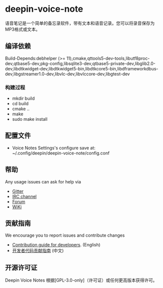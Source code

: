 # deepin-voice-note

语音笔记是一个简单的备忘录软件，带有文本和语音记录。您可以将录音保存为MP3格式或文本。

## 编译依赖

Build-Depends:debhelper (>= 11),cmake,qttools5-dev-tools,libutf8proc-dev,qtbase5-dev,pkg-config,libsqlite3-dev,qtbase5-private-dev,libglib2.0-dev,libdtkwidget-dev,libdtkwidget5-bin,libdtkcore5-bin,libdframeworkdbus-dev,libgstreamer1.0-dev,libvlc-dev,libvlccore-dev,libgtest-dev

### 构建过程
- mkdir build
- cd build
- cmake ..
- make
- sudo make install

## 配置文件

* Voice Notes Settings's configure save at:<br/>
~/.config/deepin/deepin-voice-note/config.conf

## 帮助

Any usage issues can ask for help via

* [Gitter](https://gitter.im/orgs/linuxdeepin/rooms)
* [IRC channel](https://webchat.freenode.net/?channels=deepin)
* [Forum](https://bbs.deepin.org)
* [WiKi](http://wiki.deepin.org/)

## 贡献指南

We encourage you to report issues and contribute changes

* [Contribution guide for developers](https://github.com/linuxdeepin/developer-center/wiki/Contribution-Guidelines-for-Developers-en). (English)
* [开发者代码贡献指南](https://github.com/linuxdeepin/developer-center/wiki/Contribution-Guidelines-for-Developers) (中文)

## 开源许可证

Deepin Voice Notes 根据[GPL-3.0-only]（许可证）或任何更高版本获得许可。
